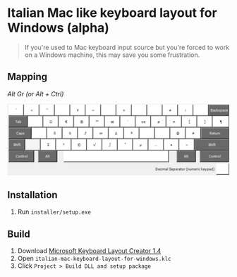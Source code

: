 # Italian Mac like keyboard layout for Windows (alpha)

> If you're used to Mac keyboard input source but you're forced to work on a Windows machine, this may save you some frustration.


## Mapping

*Alt Gr (or Alt + Ctrl)*

![Alt Gr mapping](alt-gr.png)


## Installation

1. Run `installer/setup.exe`

## Build

1. Download [Microsoft Keyboard Layout Creator 1.4](https://www.microsoft.com/en-us/download/details.aspx?id=22339)
2. Open `italian-mac-keyboard-layout-for-windows.klc`
3. Click `Project > Build DLL and setup package`


